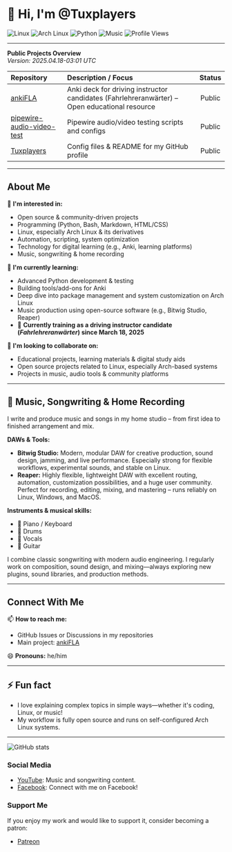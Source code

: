 # 👋 Hi, I'm @Tuxplayers

![Linux](https://img.shields.io/badge/Linux-FCC624?style=flat-square&logo=linux)
![Arch Linux](https://img.shields.io/badge/Arch%20Linux-1793D1?style=flat-square&logo=arch-linux)
![Python](https://img.shields.io/badge/Python-3776AB?style=flat-square&logo=python)
![Music](https://img.shields.io/badge/Music-black?style=flat-square&logo=spotify)
![Profile Views](https://komarev.com/ghpvc/?username=Tuxplayers&color=blue)

---

**Public Projects Overview**  
_Version: 2025.04.18-03:01 UTC_

| Repository                                         | Description / Focus                                      | Status  |
| :------------------------------------------------- | :------------------------------------------------------- | :-----: |
| [ankiFLA](https://github.com/Tuxplayers/ankiFLA)   | Anki deck for driving instructor candidates (Fahrlehreranwärter) – Open educational resource | Public  |
| [pipewire-audio-video-test](https://github.com/Tuxplayers/pipewire-audio-video-test) | Pipewire audio/video testing scripts and configs         | Public  |
| [Tuxplayers](https://github.com/Tuxplayers/Tuxplayers) | Config files & README for my GitHub profile              | Public  |

---

## About Me

👀 **I'm interested in:**
- Open source & community-driven projects
- Programming (Python, Bash, Markdown, HTML/CSS)
- Linux, especially Arch Linux & its derivatives
- Automation, scripting, system optimization
- Technology for digital learning (e.g., Anki, learning platforms)
- Music, songwriting & home recording

🌱 **I'm currently learning:**
- Advanced Python development & testing
- Building tools/add-ons for Anki
- Deep dive into package management and system customization on Arch Linux
- Music production using open-source software (e.g., Bitwig Studio, Reaper)
- 🚗 **Currently training as a driving instructor candidate (_Fahrlehreranwärter_) since March 18, 2025**

💞️ **I'm looking to collaborate on:**
- Educational projects, learning materials & digital study aids
- Open source projects related to Linux, especially Arch-based systems
- Projects in music, audio tools & community platforms

---

## 🎵 Music, Songwriting & Home Recording

I write and produce music and songs in my home studio – from first idea to finished arrangement and mix.

**DAWs & Tools:**  
- **Bitwig Studio:** Modern, modular DAW for creative production, sound design, jamming, and live performance. Especially strong for flexible workflows, experimental sounds, and stable on Linux.
- **Reaper:** Highly flexible, lightweight DAW with excellent routing, automation, customization possibilities, and a huge user community. Perfect for recording, editing, mixing, and mastering – runs reliably on Linux, Windows, and MacOS.

**Instruments & musical skills:**  
- 🎹 Piano / Keyboard  
- 🥁 Drums  
- 🎤 Vocals  
- 🎸 Guitar

I combine classic songwriting with modern audio engineering. I regularly work on composition, sound design, and mixing—always exploring new plugins, sound libraries, and production methods.

---

## Connect With Me

📫 **How to reach me:**
- GitHub Issues or Discussions in my repositories
- Main project: [ankiFLA](https://github.com/Tuxplayers/ankiFLA)

😄 **Pronouns:** he/him

---

## ⚡ Fun fact

- I love explaining complex topics in simple ways—whether it's coding, Linux, or music!
- My workflow is fully open source and runs on self-configured Arch Linux systems.

---

![GitHub stats](https://github-readme-stats.vercel.app/api?username=Tuxplayers&show_icons=true&theme=default)

### Social Media

- [YouTube](https://www.youtube.com/@TUXPLAYER): Music and songwriting content.
- [Facebook](https://www.facebook.com/tuxplayer.222/): Connect with me on Facebook!

### Support Me

If you enjoy my work and would like to support it, consider becoming a patron:
- [Patreon](https://www.patreon.com/c/user?u=19664883)
